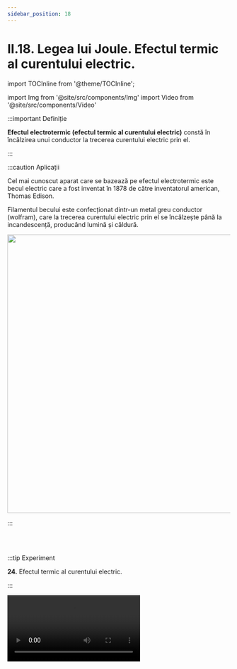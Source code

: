 ```yaml
---
sidebar_position: 18
---
```


# II.18. Legea lui Joule. Efectul termic al curentului electric.



import TOCInline from '@theme/TOCInline';

<TOCInline toc={toc} />



import Img from '@site/src/components/Img'
import Video from '@site/src/components/Video'





:::important Definiție

**Efectul electrotermic (efectul termic al curentului electric)** constă în încălzirea unui conductor la trecerea curentului electric prin el.


::: 


:::caution Aplicații

Cel mai cunoscut aparat care se bazează pe efectul electrotermic este becul electric care a fost inventat în 1878 de către inventatorul american, Thomas Edison.

Filamentul becului este confecționat dintr-un metal greu conductor (wolfram), care la trecerea curentului electric prin el se încălzește până la incandescență, producând lumină și căldură.



<Img className="img-responsive4" src="fizica/clasa8/capitolul2/2_2_14_Poza1_ConstructiaBecului_vers2.jpg" width="1000" height="630" />


:::

<br></br>


:::tip Experiment

**24.** Efectul termic al curentului electric.

:::

<Video src="https://www.youtube.com/embed/NNiJayf6v5E" />

<br></br>

**Materiale necesare:** o baterie, un bec de lanternă, sârmă de cupru, fire de legătură.


**Descrierea experimentului:**
 
- Realizează un circuit electric format dintr-o baterie, bec, o sârmă de cupru, fire de legătură.
 
- Închide circuitul și lasă să treacă curentul electric prin circuit, câteva minute.

- Privește filamentul becului și atinge cu mâna sârma. 

- Ce observi ?



:::note Observație

Sârma de cupru s-a încălzit foarte puțin, iar filamentul becului s-a încălzit foarte mult, chiar până la incandescență (s-a înroșit).

:::
 




**Concluzia experimentului:**

Conductoarele electrice se încălzesc diferit la trecerea curentului electric prin ele, astfel:

- Metalele bune conductoare (exemple: argintul, cuprul, aurul, aluminiul) au o rezistență mică și se încălzesc puțin la trecerea curentului electric prin ele.

- Metalele greu conductoare (exemple: wolframul,nichelina, manganina) au o rezistență mare și se încălzesc mult la trecerea curentului electric prin ele.



:::caution Aplicații

Siguranţa fuzibilă protejează aparatele electrice din instalaţiile electrice împotriva supracurenţilor care apar în reţea, mai ales la producerea unui scurtcircuit. Ea joacă rol de întrerupător electric când apar curenţi cu intensităţi foarte mari în circuit. Fiind confecţionată dintr-un fir foarte subţire din argint sau cupru, ea are o rezistenţă mare comparativ cu restul aparatelor (rezistenţa unui conductor este invers proporţională cu grosimea acestuia). Când supracurenţii trec prin reţeaua electrică, firul siguranţei se topeşte şi întrerupe trecerea acestora prin aparate (care altfel, le-ar arde). Siguranţa arsă se înlocuieşte cu alta nouă (cumpărată din comerţ), după ce s-a înlăturat cauza care a produs scurtcircuitul. 

<Img className="img-responsive4" src="fizica/clasa8/capitolul2/2_2_14_Poza2_SiguranteFuzibile_vers2.jpg" width="1000" height="470" />

Alte aplicații ale efectului electrotermic sunt aparatele cu rezistor. De exemplu fierul de călcat are un conductor dintr-un aliaj de crom – nichel spiralat, care traversat de curent electric se încălzeşte până la o temperatură de 700°C. El este plasat în interiorul carcasei metalice. Căldura degajată este transmisă tălpii metalice pentru netezirea rufelor.

Foenul (uscătorul de păr) conţine pe lângă rezistorul de nichelină spiralat şi un motor electric pentru a evacua aerul cald spre părul ce trebuie uscat.


<Img className="img-responsive4" src="fizica/clasa8/capitolul2/2_2_14_Poza3_ComponenteleFoen_vers2.jpg" width="1000" height="299" />




:::




:::important Definiție

**Legea lui Joule:**
 
**Căldura disipată (Q) de o porțiune de circuit cu rezistența electrică R este direct proporțională cu pătratul intensității curentului ( I<sup>2</sup> ) care parcurge acea porțiune, cu rezistența ei ( R ) și cu durata trecerii curentului ( Δt ).**



<Img className="img-responsive4" src="fizica/clasa8/capitolul2/2_2_14_Poza4_LegeaLuiJoule_vers3.jpg" width="1000" height="67" />
 
unde, 

R este rezistența electrică,

I este intensitatea curentului electric,

Δt este intervalul de timp.



::: 


Energia transferată conductorului de rezistență R este transmisă de către acesta mediului înconjurător sub formă de căldură (energie termică). Electronii liberi în mișcare se ciocnesc cu ionii rețelei metalice ai conductorului, astfel agitația termică se intensifică ducând la creșterea temperaturii și încălzirea conductorului.






<br></br>


:::tip Experiment

**25.** Legea lui Joule

:::

<Video src="https://www.youtube.com/embed/0L-vIhSPv_M" />

<br></br>

**Materiale necesare:** o baterie, calorimetru cu sârmă de nichelină și termometru, fire de legătură, pahar gradat, cronometru.


**Descrierea experimentului:**
 
- Măsoară o anumită cantitate de apă (0,1 kg) și pune-o în calorimetru.

- Măsoară temperatura apei.

- Pune capacul calorimetrului cu sârma de nichelină în apă.

- Leagă o baterie la bornele conductorului de nichelină și pornește cronometrul.

- Așteaptă până crește temperatura apei cu câteva grade (3°C), și oprește cronometrul.

- Calculează căldura degajată de conductorul de nichelină, la trecerea curentului electric prin el.




:::note Observație

Q = R ∙ I<sup>2</sup> ∙ Δt = m ∙ c ∙ ΔT

Q = 0,1 ∙ 4185 ∙ 3 = 1255,5 J




:::
 

**Concluzia experimentului:**

Știind I = 0,02 A și Δt = 12 min = 720 s, află rezistența rezistorului.


<br></br>
<br></br>

